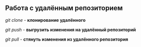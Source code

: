 


## Работа с удалённым репозиторием

*git clone* - **клонирование удалённого**

*git push* - **выгрузить изменения на удалённый репозиторий**

*git pull* - **стянуть изменения из удалённого репозитория**